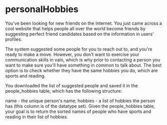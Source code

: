 <h1>personalHobbies

</h1>
<p>You've been looking for new friends on the Internet. You just came across a cool website that helps people all over the world become friends by suggesting perfect friend candidates based on the information in users' profiles.

The system suggested some people for you to reach out to, and you're ready to make a move. However, you don't want to exercise your communication skills in vain, which is why prior to contacting a person you want to make sure you'll have something in common to talk about. The best option is to check whether they have the same hobbies you do, which are sports and reading.

You downloaded the list of suggested people and saved it in the people_hobbies table, which has the following structure:

name - the unique person's name;
hobbies - a list of hobbies the person has (this column is of the datatype set).
Given the people_hobbies table, your goal is to return the sorted names of people who have sports and reading in their list of hobbies.
 </p>
